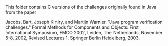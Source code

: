 This folder contains C versions of the challenges originally found in
Java from the paper

Jacobs, Bart, Joseph Kiniry, and Martijn Warnier. "Java program
verification challenges." Formal Methods for Components and Objects:
First International Symposium, FMCO 2002, Leiden, The Netherlands,
November 5-8, 2002, Revised Lectures 1. Springer Berlin Heidelberg,
2003.

